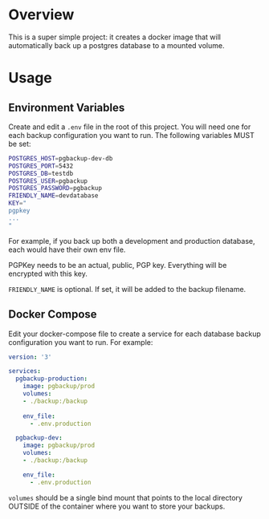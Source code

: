 # Overview
This is a super simple project: it creates a docker image that will automatically
back up a postgres database to a mounted volume.

# Usage
## Environment Variables
Create and edit a `.env` file in the root of this project. You will need one for each
backup configuration you want to run. The following variables MUST be set:
```bash
POSTGRES_HOST=pgbackup-dev-db
POSTGRES_PORT=5432
POSTGRES_DB=testdb
POSTGRES_USER=pgbackup
POSTGRES_PASSWORD=pgbackup
FRIENDLY_NAME=devdatabase
KEY="
pgpkey
...
"
```

For example, if you back up both a development and production database, each would have their
own env file.

PGPKey needs to be an actual, public, PGP key. Everything will be encrypted with this key.

`FRIENDLY_NAME` is optional. If set, it will be added to the backup filename. 

## Docker Compose
Edit your docker-compose file to create a service for each database backup configuration you
want to run. For example:
```yaml
version: '3'

services:
  pgbackup-production:
    image: pgbackup/prod
    volumes:
    - ./backup:/backup
  
    env_file:
      - .env.production

  pgbackup-dev:
    image: pgbackup/prod
    volumes:
    - ./backup:/backup

    env_file:
      - .env.production
```
`volumes` should be a single bind mount that points to the local directory OUTSIDE of the container
where you want to store your backups.